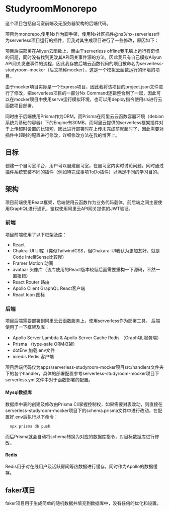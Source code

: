 
# StudyroomMonorepo

这个项目包括自习室前端及无服务器架构的后端代码。

项目为monorepo,使用Nx作为脚手架，使用Nx社区插件@ns3/nx-serverless作为serverless项目运行的插件，但我对其生成项目进行了一些修改，原因如下：

项目后端部署在Aliyun云函数上，而由于serverless offline我电脑上运行有奇怪的问题，同时没有找到更改其API网关事件源的方法，因此我只有自己模拟Aliyun API网关发送事件的流程，因此我存放后端云函数代码的项目被命名为serverless-studyroom-mocker（后文简称mocker），这是一个模拟云函数运行的环境的项目。

由于mocker项目实际是一个Express项目，因此我将该项目的project.json文件进行了修改，把serverless项目的一部分Nx Command逻辑整合到了一起，因此可以在mocker项目中使用serve运行模拟环境，也可以用deploy指令使用sls进行云函数项目部署。

同时由于后端使用Prisma作为ORM，而Prisma在阿里云云函数容器环境（debian系统为基础的容器）下的Engine有30MB，而阿里云提供的serverless框架插件对于上传超时设置的比较短，因此进行部署时在上传未完成前就超时了，因此需要对插件中超时的配置进行修改，详细修改方法在我的博客上。

## 目标

创建一个自习室平台，用户可以自建自习室，在自习室内实时讨论问题。同时通过插件系统安装不同的插件（例如待完成事项ToDo插件）以满足不同的学习目的。

## 架构

项目前端使用React框架，后端使用云函数作为业务代码载体，前后端之间主要使用GraphQL进行通讯，鉴权使用阿里云API网关提供的JWT验证。

### 前端

项目前端使用了以下框架及库：

- React
- Chakra-UI UI库（类似TailwindCSS，但Chakara-UI我认为更加友好，就是Code IntelliSense比较慢）
- Framer Motion 动画
- avataar 头像库（该库使用的React版本较低后面需要重构一下源码，不然一直报错）
- React Router 路由
- Apollo Client  GraphQL React客户端
- React Icon 图标

### 后端

项目后端需要部署到阿里云云函数服务上，使用serverless作为部署工具。
后端使用了一下框架及库：

- Apollo Server Lambda & Apollo Server Cache Redis （GraphQL服务端）
- Prisma （type-safe ORM框架）
- dotEnv  加载.env文件
- ioredis Redis 客户端

项目后端代码仅为apps/serverless-studyroom-mocker项目src/handlers文件夹下的各个handler，具体的部署配置参考serverless-studyroom-mocker项目下serverless.yml文件中对于函数部署的配置。

#### Mysql数据库

数据库中表的创建及修改由Prisma Cli掌握控制权，如果需要对表改动，则直接在serverless-studyroom-mocker项目下的schema.prisma文件中进行改动，在配置好.env后执行以下命令：

```Typescript
  npx prisma db push
```

而后Prisma就会自动将schema转换为对应的数据库指令，对目标数据库进行修改。

#### Redis

Redis用于对在线用户及活跃房间等热数据进行缓存，同时作为Apollo的数据缓存。

## faker项目

faker项目用于生成简单的随机数据并填充到数据库中，没有任何的优化和设置。

